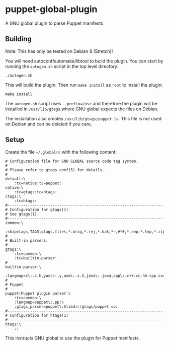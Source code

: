 # puppet-global-plugin

A GNU global plugin to parse Puppet manifests

## Building

Note: This has only be tested on Debian 9 (Stretch)!

You will need autoconf/automake/libtool to build the plugin. You can start by running the `autogen.sh` script in the top level directory:

``` shellsession
./autogen.sh
```

This will build the plugin. Then run `make install` as `root` to install the plugin:

``` shellsession
make install
```

The `autogen.sh` script uses `--prefix=/usr` and therefore the plugin will be installed in `/usr/lib/gtags` where GNU global expects the files on Debian.

The installation also creates `/usr/lib/gtags/puppet.la`. This file is not used on Debian and can be deleted if you care.

## Setup

Create the file `~/.globalrc` with the following content:

``` text
# Configuration file for GNU GLOBAL source code tag system.
#
# Please refer to gtags.conf(5) for details.
#
default:\
    :tc=native:tc=puppet:
native:\
    :tc=gtags:tc=htags:
ctags:\
    :tc=htags:
#---------------------------------------------------------------------
# Configuration for gtags(1)
# See gtags(1).
#---------------------------------------------------------------------
common:\
    :skip=tags,TAGS,gtags.files,*.orig,*.rej,*.bak,*~,#*#,*.swp,*.tmp,*.zip,*.gz,*.bz2,*.xz,*.lzh,*.Z,*.tgz:
#
# Built-in parsers.
#
gtags:\
    :tc=common:\
    :tc=builtin-parser:
#
builtin-parser:\
    :langmap=c\:.c.h,yacc\:.y,asm\:.s.S,java\:.java,cpp\:.c++.cc.hh.cpp.cxx.hxx.hpp.C.H,php\:.php.php3.phtml:
#
# Puppet
#
puppet|Puppet plugin parser:\
    :tc=common:\
    :langmap=puppet\:.pp:\
    :gtags_parser=puppet\:$libdir/gtags/puppet.so:
#---------------------------------------------------------------------
# Configuration for htags(1)
#---------------------------------------------------------------------
htags:\
    ::
```

This instructs GNU global to use the plugin for Puppet manifests.
